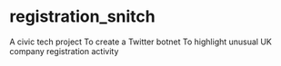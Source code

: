 # registration_snitch
A civic tech project To create a Twitter botnet To highlight unusual UK company registration activity
